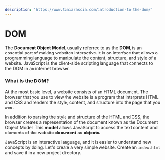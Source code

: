 ```yaml
---
description: 'https://www.taniarascia.com/introduction-to-the-dom/'
---
```


# DOM

The **Document Object Model**, usually referred to as the **DOM**, is an essential part of making websites interactive. It is an interface that allows a programming language to manipulate the content, structure, and style of a website. JavaScript is the client-side scripting language that connects to the DOM in an internet browser.



### What is the DOM? <a id="what-is-the-dom"></a>

At the most basic level, a website consists of an HTML document. The browser that you use to view the website is a program that interprets HTML and CSS and renders the style, content, and structure into the page that you see.

In addition to parsing the style and structure of the HTML and CSS, the browser creates a representation of the document known as the Document Object Model. This **model** allows JavaScript to access the text content and elements of the website **document** as **objects**.

JavaScript is an interactive language, and it is easier to understand new concepts by doing. Let's create a very simple website. Create an `index.html` and save it in a new project directory.

